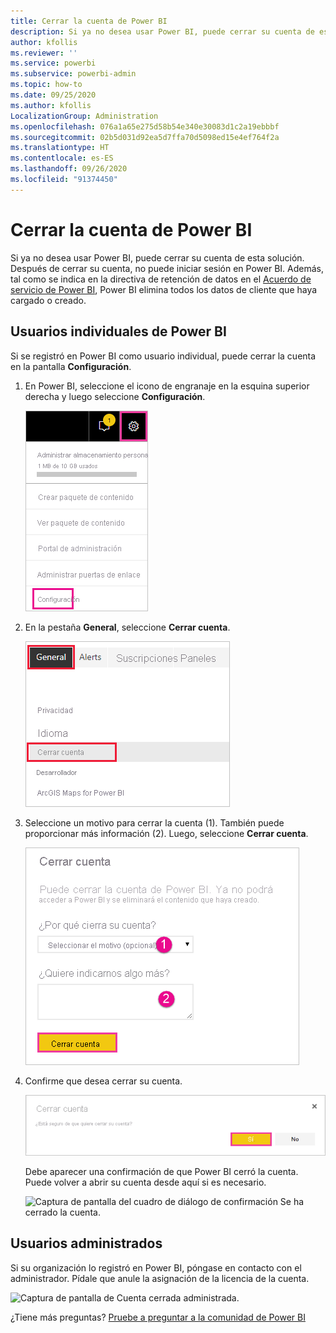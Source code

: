 ```yaml
---
title: Cerrar la cuenta de Power BI
description: Si ya no desea usar Power BI, puede cerrar su cuenta de esta solución.
author: kfollis
ms.reviewer: ''
ms.service: powerbi
ms.subservice: powerbi-admin
ms.topic: how-to
ms.date: 09/25/2020
ms.author: kfollis
LocalizationGroup: Administration
ms.openlocfilehash: 076a1a65e275d58b54e340e30083d1c2a19ebbbf
ms.sourcegitcommit: 02b5d031d92ea5d7ffa70d5098ed15e4ef764f2a
ms.translationtype: HT
ms.contentlocale: es-ES
ms.lasthandoff: 09/26/2020
ms.locfileid: "91374450"
---
```

# <a name="close-your-power-bi-account"></a>Cerrar la cuenta de Power BI

Si ya no desea usar Power BI, puede cerrar su cuenta de esta solución.  Después de cerrar su cuenta, no puede iniciar sesión en Power BI. Además, tal como se indica en la directiva de retención de datos en el [Acuerdo de servicio de Power BI](https://azure.microsoft.com/support/legal/subscription-agreement/), Power BI elimina todos los datos de cliente que haya cargado o creado.

## <a name="individual-power-bi-users"></a>Usuarios individuales de Power BI

Si se registró en Power BI como usuario individual, puede cerrar la cuenta en la pantalla **Configuración**.

1. En Power BI, seleccione el icono de engranaje en la esquina superior derecha y luego seleccione **Configuración**.

    ![Captura de pantalla de la esquina superior derecha de la interfaz de usuario con el icono de engranaje y la opción de configuración resaltada.](media/service-admin-closing-your-account/close-account-settings.png)

1. En la pestaña **General**, seleccione **Cerrar cuenta**.

    ![Captura de pantalla de la esquina superior izquierda de la página de configuración con la opción Cerrar cuenta resaltada.](media/service-admin-closing-your-account/close-account-settings-2.png)

1. Seleccione un motivo para cerrar la cuenta (1). También puede proporcionar más información (2). Luego, seleccione **Cerrar cuenta**.

    ![Captura de pantalla del cuadro de diálogo Cerrar cuenta, en el que se muestran campos para proporcionar más información para cerrar la cuenta.](media/service-admin-closing-your-account/close-account-settings-3.png)

1. Confirme que desea cerrar su cuenta.

    ![Captura de pantalla del cuadro de diálogo de confirmación del cierre de cuenta con la opción Sí resaltada.](media/service-admin-closing-your-account/close-account-settings-4.png)

    Debe aparecer una confirmación de que Power BI cerró la cuenta. Puede volver a abrir su cuenta desde aquí si es necesario.

    ![Captura de pantalla del cuadro de diálogo de confirmación Se ha cerrado la cuenta.](media/service-admin-closing-your-account/close-account-settings-5.png)

## <a name="managed-users"></a>Usuarios administrados

Si su organización lo registró en Power BI, póngase en contacto con el administrador. Pídale que anule la asignación de la licencia de la cuenta.

![Captura de pantalla de Cuenta cerrada administrada.](media/service-admin-closing-your-account/close-account-managed.png)

¿Tiene más preguntas? [Pruebe a preguntar a la comunidad de Power BI](https://community.powerbi.com/)